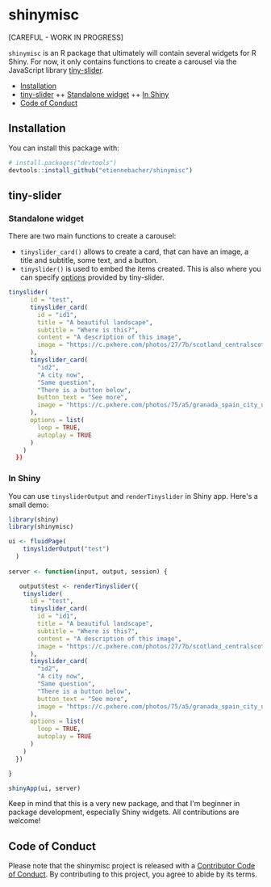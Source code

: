 # shinymisc

[CAREFUL - WORK IN PROGRESS]

`shinymisc` is an R package that ultimately will contain several widgets for R Shiny. For now, it only contains functions to create a carousel via the JavaScript library [tiny-slider](https://github.com/ganlanyuan/tiny-slider).

+ [Installation](#installation)
+ [tiny-slider](#tiny-slider)
++ [Standalone widget](#standalone-widget)
++ [In Shiny](#in-shiny)
+ [Code of Conduct](#code-of-conduct)

## Installation 

You can install this package with:

```r
# install.packages("devtools")
devtools::install_github("etiennebacher/shinymisc")
```

## tiny-slider

### Standalone widget

There are two main functions to create a carousel:
* `tinyslider_card()` allows to create a card, that can have an image, a title and subtitle, some text, and a button.
* `tinyslider()` is used to embed the items created. This is also where you can specify [options](https://github.com/ganlanyuan/tiny-slider#options) provided by tiny-slider.

```r
tinyslider(
      id = "test",
      tinyslider_card(
        id = "id1",
        title = "A beautiful landscape",
        subtitle = "Where is this?",
        content = "A description of this image",
        image = "https://c.pxhere.com/photos/27/7b/scotland_centralscotland_benmore_stobbinnein_crianlarich_scotspine_mountains_landscape-267332.jpg!d"
      ),
      tinyslider_card(
        "id2",
        "A city now",
        "Same question",
        "There is a button below",
        button_text = "See more",
        image = "https://c.pxhere.com/photos/75/a5/granada_spain_city_urban_buildings_architecture_houses_homes-1122666.jpg!d"
      ),
      options = list(
        loop = TRUE,
        autoplay = TRUE
      )
    )
  })
  ```

### In Shiny

You can use `tinysliderOutput` and `renderTinyslider` in Shiny app. Here's a small demo:

```r
library(shiny)
library(shinymisc)

ui <- fluidPage(
    tinysliderOutput("test")
  )
  
server <- function(input, output, session) {

   output$test <- renderTinyslider({
    tinyslider(
      id = "test",
      tinyslider_card(
        id = "id1",
        title = "A beautiful landscape",
        subtitle = "Where is this?",
        content = "A description of this image",
        image = "https://c.pxhere.com/photos/27/7b/scotland_centralscotland_benmore_stobbinnein_crianlarich_scotspine_mountains_landscape-267332.jpg!d"
      ),
      tinyslider_card(
        "id2",
        "A city now",
        "Same question",
        "There is a button below",
        button_text = "See more",
        image = "https://c.pxhere.com/photos/75/a5/granada_spain_city_urban_buildings_architecture_houses_homes-1122666.jpg!d"
      ),
      options = list(
        loop = TRUE,
        autoplay = TRUE
      )
    )
  })

}

shinyApp(ui, server)
```

Keep in mind that this is a very new package, and that I'm beginner in package development, especially Shiny widgets. All contributions are welcome!

## Code of Conduct
  
Please note that the shinymisc project is released with a [Contributor Code of Conduct](https://contributor-covenant.org/version/2/0/CODE_OF_CONDUCT.html). By contributing to this project, you agree to abide by its terms.
